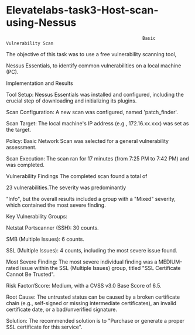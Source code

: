 # Elevatelabs-task3-Host-scan-using-Nessus
                                                        Basic Vulnerability Scan
The objective of this task was to use a free vulnerability scanning tool, 

Nessus Essentials, to identify common vulnerabilities on a local machine (PC).   

Implementation and Results


Tool Setup: Nessus Essentials was installed and configured, including the crucial step of downloading and initializing its plugins.   


Scan Configuration: A new scan was configured, named 'patch_finder'.   


Scan Target: The local machine's IP address (e.g., 172.16.xx.xxx) was set as the target.   



Policy: Basic Network Scan was selected for a general vulnerability assessment.   



Scan Execution: The scan ran for 17 minutes (from 7:25 PM to 7:42 PM) and was completed.   

Vulnerability Findings
The completed scan found a total of 

23 vulnerabilities.The severity was predominantly    

"Info", but the overall results included a group with a "Mixed" severity, which contained the most severe finding.   

Key Vulnerability Groups:

Netstat Portscanner (SSH): 30 counts.   

SMB (Multiple Issues): 6 counts.   

SSL (Multiple Issues): 4 counts, including the most severe issue found.   



Most Severe Finding: The most severe individual finding was a MEDIUM-rated issue within the SSL (Multiple Issues) group, titled "SSL Certificate Cannot Be Trusted".   



Risk Factor/Score: Medium, with a CVSS v3.0 Base Score of 6.5.   



Root Cause: The untrusted status can be caused by a broken certificate chain (e.g., self-signed or missing intermediate certificates), an invalid certificate date, or a bad/unverified signature.   


Solution: The recommended solution is to "Purchase or generate a proper SSL certificate for this service".
